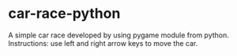 # car-race-python
A simple car race developed by using pygame module from python. Instructions:  use left and right arrow keys to move the car.
